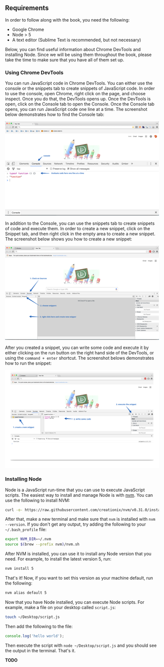 ## Requirements

In order to follow along with the book, you need the following:

- Google Chrome
- Node > 5
- A text editor (Sublime Text is recommended, but not necessary)

Below, you can find useful information about Chrome DevTools and installing Node. Since we will be using them throughout the book, please take the time to make sure that you have all of them set up.

### Using Chrome DevTools

You can run JavaScript code in Chrome DevTools. You can either use the console or the snippets tab to create snippets of JavaScript code. In order to use the console, open Chrome, right click on the page, and choose inspect. Once you do that, the DevTools opens up. Once the DevTools is open, click on the Console tab to open the Console. Once the Console tab opens, you can run JavaScript code one line at a time. The screenshot below demonstrates how to find the Console tab:

![Using the Console](images/1-using-the-console.png)

In addition to the Console, you can use the snippets tab to create snippets of code and execute them. In order to create a new snippet, click on the Snippet tab, and then right click in the empty area to create a new snippet. The screenshot below shows you how to create a new snippet:

![Creating a new snippet](images/2-make-snippet.png)

After you created a snippet, you can write some code and execute it by either clicking on the run button on the right hand side of the DevTools, or using the `command + enter` shortcut. The screenshot belows demonstrates how to run the snippet:

![Executing a snippet](images/3-execute-snippet.png)

### Installing Node

Node is a JavaScript run-time that you can use to execute JavaScript scripts. The easiest way to install and manage Node is with [nvm](https://github.com/creationix/nvm). You can use the following to install NVM:

```bash
curl -o- https://raw.githubusercontent.com/creationix/nvm/v0.31.0/install.sh | bash
```

After that, make a new terminal and make sure that `nvm` is installed with `nvm --version`. If you don't get any output, try adding the following to your `~/.bash_profile` file:

```bash
export NVM_DIR=~/.nvm
source $(brew --prefix nvm)/nvm.sh
```

After NVM is installed, you can use it to install any Node version that you need. For example, to install the latest version 5, run:

```bash
nvm install 5
```
That's it! Now, if you want to set this version as your machine default, run the following:

```bash
nvm alias default 5
```

Now that you have Node installed, you can execute Node scripts. For example, make a file on your desktop called `script.js`:

```bash
touch ~/Desktop/script.js
```

Then add the following to the file:

```javascript
console.log('hello world');
```

Then execute the script with `node ~/Desktop/script.js` and you should see the output in the terminal. That's it.

**TODO**

